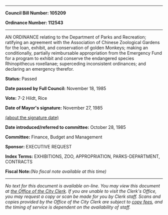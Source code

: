 

********

**Council Bill Number: 105209**
   
**Ordinance Number: 112543**
********

 AN ORDINANCE relating to the Department of Parks and Recreation; ratifying an agreement with the Association of Chinese Zoological Gardens for the loan, exhibit, and conservation of golden Monkeys; making an conditionally, partially reimbursable appropriation from the Emergency Fund for a program to exhibit and conserve the endangered species Rhinopithecus roxellanae; superceding inconsistent ordinances; and declaring an emergency therefor.

**Status:** Passed
   
**Date passed by Full Council:** November 18, 1985
   
**Vote:** 7-2 Hildt, Rice
   
**Date of Mayor's signature:** November 27, 1985
   
[(about the signature date)](/~public/approvaldate.htm)
   
   
   
**Date introduced/referred to committee:** October 28, 1985
   
**Committee:** Finance, Budget and Management
   
**Sponsor:** EXECUTIVE REQUEST
   
   
**Index Terms:** EXHIBITIONS, ZOO, APPROPRIATION, PARKS-DEPARTMENT, CONTRACTS

**Fiscal Note:**_(No fiscal note available at this time)_
********

_No text for this document is available on-line. You may view this document at [the Office of the City Clerk](http://www.seattle.gov/leg/clerk/contactUs.htm). If you are unable to visit the Clerk's Office, you may request a copy or scan be made for you by Clerk staff. Scans and copies provided by the Office of the City Clerk are subject to [copy fees](http://clerk.seattle.gov/~public/clerkfees.htm), and the timing of service is dependent on the availability of staff._

